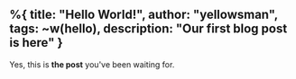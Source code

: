 %{
  title: "Hello World!",
  author: "yellowsman",
  tags: ~w(hello),
  description: "Our first blog post is here"
}
---
Yes, this is **the post** you've been waiting for.
